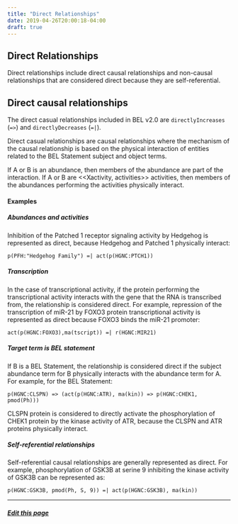 ```yaml
---
title: "Direct Relationships"
date: 2019-04-26T20:00:18-04:00
draft: true
---
```


## Direct Relationships

Direct relationships include direct causal relationships and non-causal relationships that are considered direct because they are self-referential.

## Direct causal relationships

The direct casual relationships included in BEL v2.0 are `directlyIncreases` (`=>`) and `directlyDecreases` (`=|`).

Direct casual relationships are causal relationships where the mechanism of the causal relationship is based on the physical interaction of entities related to the BEL Statement subject and object terms.

If A or B is an abundance, then members of the abundance are part of the interaction. If A or B are <<Xactivity, activities>> activities, then members of the abundances performing the activities physically interact.

#### Examples

##### Abundances and activities

Inhibition of the Patched 1 receptor signaling activity by Hedgehog is represented as direct, because Hedgehog and Patched 1 physically interact:

    p(PFH:"Hedgehog Family") =| act(p(HGNC:PTCH1))

##### Transcription

In the case of transcriptional activity, if the protein performing the transcriptional activity interacts with the gene that the RNA is transcribed from, the relationship is considered direct. For example, repression of the transcription of miR-21 by FOXO3 protein transcriptional activity is represented as direct because FOXO3 binds the miR-21 promoter:


    act(p(HGNC:FOXO3),ma(tscript)) =| r(HGNC:MIR21)

##### Target term is BEL statement

If B is a BEL Statement, the relationship is considered direct if the subject abundance term for B physically interacts with the abundance term for A. For example, for the BEL Statement:


    p(HGNC:CLSPN) => (act(p(HGNC:ATR), ma(kin)) => p(HGNC:CHEK1, pmod(Ph)))

CLSPN protein is considered to directly activate the phosphorylation of CHEK1 protein by the kinase activity of ATR, because the CLSPN and ATR proteins physically interact.

##### Self-referential relationships

Self-referential causal relationships are generally represented as direct. For example, phosphorylation of GSK3B at serine 9 inhibiting the kinase activity of GSK3B can be represented as:


    p(HGNC:GSK3B, pmod(Ph, S, 9)) =| act(p(HGNC:GSK3B), ma(kin))

---
##### [Edit this page](https://github.com/belbio/bel_lang_ws/edit/master/content/tutorial/direct.md)
